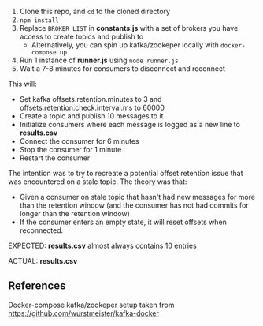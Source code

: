 1. Clone this repo, and `cd` to the cloned directory
2. `npm install`
3. Replace `BROKER_LIST` in **constants.js** with a set of brokers you have access to create topics and publish to
   - Alternatively, you can spin up kafka/zookeper locally with `docker-compose up`
4. Run 1 instance of **runner.js** using `node runner.js`
5. Wait a 7-8 minutes for consumers to disconnect and reconnect

This will:

- Set kafka offsets.retention.minutes to 3 and offsets.retention.check.interval.ms to 60000
- Create a topic and publish 10 messages to it
- Initialize consumers where each message is logged as a new line to **results.csv**
- Connect the consumer for 6 minutes
- Stop the consumer for 1 minute
- Restart the consumer

The intention was to try to recreate a potential offset retention issue that was encountered on a stale topic.  The theory was that:
 
 - Given a consumer on stale topic that hasn't had new messages for more than the retention window (and the consumer has not had commits for longer than the retention window)
 - If the consumer enters an empty state, it will reset offsets when reconnected.

EXPECTED: **results.csv** almost always contains 10 entries

ACTUAL: **results.csv** <not able to recreate issue>

## References

Docker-compose kafka/zookeper setup taken from https://github.com/wurstmeister/kafka-docker
